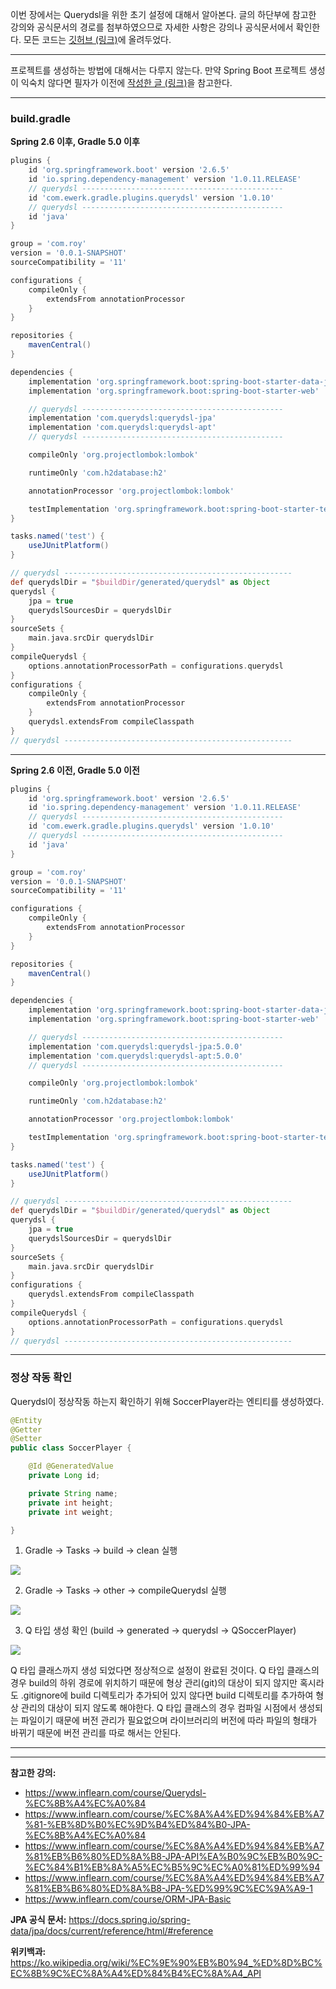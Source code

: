 이번 장에서는 Querydsl을 위한 초기 설정에 대해서 알아본다.
글의 하단부에 참고한 강의와 공식문서의 경로를 첨부하였으므로 자세한 사항은 강의나 공식문서에서 확인한다.
모든 코드는 [깃허브 (링크)](https://github.com/roy-zz/querydsl)에 올려두었다.

---

프로젝트를 생성하는 방법에 대해서는 다루지 않는다.
만약 Spring Boot 프로젝트 생성이 익숙치 않다면 필자가 이전에 [작성한 글 (링크)](https://imprint.tistory.com/3?category=1003393)을 참고한다.

---

### build.gradle

**Spring 2.6 이후, Gradle 5.0 이후**

```gradle
plugins {
    id 'org.springframework.boot' version '2.6.5'
    id 'io.spring.dependency-management' version '1.0.11.RELEASE'
    // querydsl ---------------------------------------------
    id 'com.ewerk.gradle.plugins.querydsl' version '1.0.10'
    // querydsl ---------------------------------------------
    id 'java'
}

group = 'com.roy'
version = '0.0.1-SNAPSHOT'
sourceCompatibility = '11'

configurations {
    compileOnly {
        extendsFrom annotationProcessor
    }
}

repositories {
    mavenCentral()
}

dependencies {
    implementation 'org.springframework.boot:spring-boot-starter-data-jpa'
    implementation 'org.springframework.boot:spring-boot-starter-web'

    // querydsl ---------------------------------------------
    implementation 'com.querydsl:querydsl-jpa'
    implementation 'com.querydsl:querydsl-apt'
    // querydsl ---------------------------------------------

    compileOnly 'org.projectlombok:lombok'

    runtimeOnly 'com.h2database:h2'

    annotationProcessor 'org.projectlombok:lombok'

    testImplementation 'org.springframework.boot:spring-boot-starter-test'
}

tasks.named('test') {
    useJUnitPlatform()
}

// querydsl ---------------------------------------------------
def querydslDir = "$buildDir/generated/querydsl" as Object
querydsl {
    jpa = true
    querydslSourcesDir = querydslDir
}
sourceSets {
    main.java.srcDir querydslDir
}
compileQuerydsl {
    options.annotationProcessorPath = configurations.querydsl
}
configurations {
    compileOnly {
        extendsFrom annotationProcessor
    }
    querydsl.extendsFrom compileClasspath
}
// querydsl ---------------------------------------------------
```

---

**Spring 2.6 이전, Gradle 5.0 이전**

```gradle
plugins {
    id 'org.springframework.boot' version '2.6.5'
    id 'io.spring.dependency-management' version '1.0.11.RELEASE'
    // querydsl ---------------------------------------------
    id 'com.ewerk.gradle.plugins.querydsl' version '1.0.10'
    // querydsl ---------------------------------------------
    id 'java'
}

group = 'com.roy'
version = '0.0.1-SNAPSHOT'
sourceCompatibility = '11'

configurations {
    compileOnly {
        extendsFrom annotationProcessor
    }
}

repositories {
    mavenCentral()
}

dependencies {
    implementation 'org.springframework.boot:spring-boot-starter-data-jpa'
    implementation 'org.springframework.boot:spring-boot-starter-web'

    // querydsl ---------------------------------------------
    implementation 'com.querydsl:querydsl-jpa:5.0.0'
    implementation 'com.querydsl:querydsl-apt:5.0.0'
    // querydsl ---------------------------------------------

    compileOnly 'org.projectlombok:lombok'

    runtimeOnly 'com.h2database:h2'

    annotationProcessor 'org.projectlombok:lombok'

    testImplementation 'org.springframework.boot:spring-boot-starter-test'
}

tasks.named('test') {
    useJUnitPlatform()
}

// querydsl ---------------------------------------------------
def querydslDir = "$buildDir/generated/querydsl" as Object
querydsl {
    jpa = true
    querydslSourcesDir = querydslDir
}
sourceSets {
    main.java.srcDir querydslDir
}
configurations {
    querydsl.extendsFrom compileClasspath
}
compileQuerydsl {
    options.annotationProcessorPath = configurations.querydsl
}
// querydsl ---------------------------------------------------
```

---

### 정상 작동 확인

Querydsl이 정상작동 하는지 확인하기 위해 SoccerPlayer라는 엔티티를 생성하였다.

```java
@Entity
@Getter
@Setter
public class SoccerPlayer {

    @Id @GeneratedValue
    private Long id;

    private String name;
    private int height;
    private int weight;

}
```

1. Gradle -> Tasks -> build -> clean 실행

![](image/gradle-clean.png)

2. Gradle -> Tasks -> other -> compileQuerydsl 실행

![](image/compile-querydsl.png)

3. Q 타입 생성 확인 (build -> generated -> querydsl -> QSoccerPlayer)

![](image/check-qfile.png)

Q 타입 클래스까지 생성 되었다면 정상적으로 설정이 완료된 것이다.
Q 타입 클래스의 경우 build의 하위 경로에 위치하기 때문에 형상 관리(git)의 대상이 되지 않지만 혹시라도 
.gitignore에 build 디렉토리가 추가되어 있지 않다면 build 디렉토리를 추가하여 형상 관리의 대상이 되지 않도록 해야한다.
Q 타입 클래스의 경우 컴파일 시점에서 생성되는 파일이기 때문에 버전 관리가 필요없으며 라이브러리의 버전에 따라 파일의 형태가 바뀌기 때문에 버전 관리를 따로 해서는 안된다.

---







---

**참고한 강의:**

- https://www.inflearn.com/course/Querydsl-%EC%8B%A4%EC%A0%84
- https://www.inflearn.com/course/%EC%8A%A4%ED%94%84%EB%A7%81-%EB%8D%B0%EC%9D%B4%ED%84%B0-JPA-%EC%8B%A4%EC%A0%84
- https://www.inflearn.com/course/%EC%8A%A4%ED%94%84%EB%A7%81%EB%B6%80%ED%8A%B8-JPA-API%EA%B0%9C%EB%B0%9C-%EC%84%B1%EB%8A%A5%EC%B5%9C%EC%A0%81%ED%99%94
- https://www.inflearn.com/course/%EC%8A%A4%ED%94%84%EB%A7%81%EB%B6%80%ED%8A%B8-JPA-%ED%99%9C%EC%9A%A9-1
- https://www.inflearn.com/course/ORM-JPA-Basic

**JPA 공식 문서:** https://docs.spring.io/spring-data/jpa/docs/current/reference/html/#reference

**위키백과:** https://ko.wikipedia.org/wiki/%EC%9E%90%EB%B0%94_%ED%8D%BC%EC%8B%9C%EC%8A%A4%ED%84%B4%EC%8A%A4_API